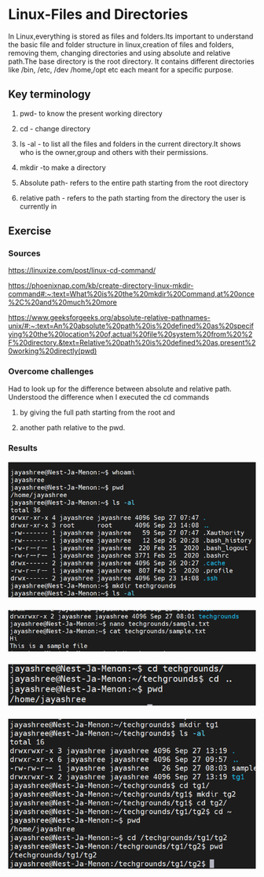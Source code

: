 #  Linux-Files and Directories
In Linux,everything is stored as files and folders.Its important to understand the basic file and folder structure in linux,creation of files and folders, removing them, changing directories and using absolute and relative path.The base directory is the root directory. It contains different directories like /bin, /etc, /dev /home,/opt etc each meant for a specific purpose.


## Key terminology

  1. pwd- to know the present working directory

  2. cd - change directory

  3. ls -al - to list all the files and folders in the current directory.It shows who is the owner,group and others with their permissions.

  4. mkdir -to make a directory

  5. Absolute path- refers to the entire path starting from the root directory

  6. relative path - refers to the path starting from the directory the user is currently in
   
  
## Exercise
### Sources

https://linuxize.com/post/linux-cd-command/

https://phoenixnap.com/kb/create-directory-linux-mkdir-command#:~:text=What%20is%20the%20mkdir%20Command,at%20once%2C%20and%20much%20more

https://www.geeksforgeeks.org/absolute-relative-pathnames-unix/#:~:text=An%20absolute%20path%20is%20defined%20as%20specifying%20the%20location%20of,actual%20file%20system%20from%20%2F%20directory.&text=Relative%20path%20is%20defined%20as,present%20working%20directly(pwd)




### Overcome challenges
Had to look up for the difference between absolute and relative path.
Understood the difference when I executed the cd commands 
1) by giving the full path starting from the root and 

2) another path relative to the pwd.

### Results


##### ![LNX-02-01img](https://github.com/Techgrounds-Cloud-9/cloud-9-jsm-1985/blob/main/00_includes/LNX-02/LNX-02-01.PNG)

##### ![LNX-02-02img](https://github.com/Techgrounds-Cloud-9/cloud-9-jsm-1985/blob/main/00_includes/LNX-02/LNX-02-02.PNG)

##### ![LNX-02-03img](https://github.com/Techgrounds-Cloud-9/cloud-9-jsm-1985/blob/main/00_includes/LNX-02/LNX-02-03.PNG)

##### ![LNX-02-04img](https://github.com/Techgrounds-Cloud-9/cloud-9-jsm-1985/blob/main/00_includes/LNX-02/LNX-02-04.PNG)












